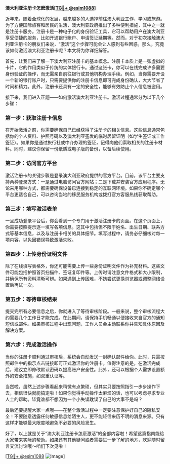 **澳大利亚注册卡怎麽激活[[TG💪+ @esim1088](https://t.me/s/esim1088)]**

近年来，随着全球化的发展，越来越多的人选择前往澳大利亚工作、学习或旅游。为了方便国际旅客和居民的生活，澳大利亚政府推出了多种便利措施，其中之一就是注册卡服务。注册卡是一种电子化的身份验证工具，它可以帮助用户在澳大利亚享受便捷的服务，比如开通银行账户、申请签证延期等。然而，对于初次接触澳大利亚注册卡的朋友们来说，“激活”这个步骤可能会让人感到有些困惑。那么，究竟该如何激活澳大利亚注册卡呢？本文将为你详细解答。

首先，让我们来了解一下澳大利亚注册卡的基本概念。注册卡本质上是一张虚拟的卡片，它的作用类似于传统的实体银行卡。通过这张卡，你可以在线完成许多需要身份验证的操作，而无需亲自前往银行或其他机构办理手续。例如，当你需要开设一个新的银行账户时，只需要提供你的注册卡信息即可完成身份确认，大大节省了时间和精力。此外，注册卡还具有一定的安全性，能够有效防止个人信息被盗用。

接下来，我们进入正题——如何激活澳大利亚注册卡。激活过程通常分为以下几个步骤：

### 第一步：获取注册卡信息

在开始激活之前，你需要确保自己已经获得了注册卡的相关信息。这些信息通常包括你的个人资料、护照号码以及澳大利亚签发的临时居留证明（如学生签证或工作签证）。如果你是通过旅行社或中介办理的签证，记得向他们索取相关的注册卡材料。同时，建议你保留一份纸质或电子版的备份，以备后续使用。

### 第二步：访问官方平台

激活注册卡的关键步骤是登录澳大利亚政府提供的官方平台。目前，该平台主要支持两种登录方式：一是通过电脑访问官方网站；二是下载并安装官方应用程序。无论采用哪种方式，都需要确保设备已连接到稳定的互联网环境。如果你不确定哪个平台更适合自己，可以咨询当地的移民服务机构或拨打官方客服热线获取帮助。

### 第三步：填写激活表单

一旦成功登录平台后，你会看到一个专门用于激活注册卡的页面。在这个页面上，你需要按照提示逐一填写各项信息。这其中包括但不限于姓名、出生日期、联系方式等基本信息，以及与注册卡相关的具体细节。填写过程中，请务必仔细核对每一项内容，以免因错误导致激活失败。

### 第四步：上传身份证明文件

除了在线填写表格外，你还可能需要上传一些身份证明文件作为补充材料。这些文件可能包括护照首页扫描件、签证复印件等。上传时请注意文件格式和大小限制，并确保所有资料清晰可辨。如果遇到上传困难，不妨尝试更换浏览器或调整网络设置后再试一次。

### 第五步：等待审核结果

提交完所有必要信息之后，你就进入了等待审核阶段。一般来说，整个审核流程大约需要几个工作日才能完成。在此期间，请保持手机畅通以便接收来自官方的通知短信或邮件。如果审核过程中出现问题，工作人员会主动联系你并告知具体原因及解决方案。

### 第六步：完成激活操作

当你的注册卡顺利通过审核后，系统会自动发送一封确认邮件给你。此时，只需按照邮件中的指示点击链接即可正式激活你的注册卡。值得注意的是，在激活完成后，建议立即修改默认密码以提高账户安全性。此外，还可以根据个人需求设置额外的安全措施，如双重认证等。

当然啦，虽然上述步骤看起来稍微有点繁琐，但其实只要按照指引一步步操作下去，相信很快就能搞定啦！如果你觉得手动操作太麻烦的话，也可以考虑寻求专业人士的帮助。毕竟谁都不想因为一个小失误耽误了自己的大事不是吗？

最后还要提醒大家一点哦——在整个激活过程中一定要注意保护好自己的隐私安全！不要随意透露任何敏感信息给陌生人，更不能轻信来历不明的消息来源。只有这样才能够最大限度地避免不必要的风险发生。

好了，以上就是关于“澳大利亚注册卡怎麽激活”的全部内容啦！希望这篇指南能给大家带来实际的帮助。如果还有其他疑问或者需要进一步了解的地方，欢迎随时留言交流讨论哦～咱们下次见啦！

[[TG💪+ @esim1088](https://t.me/s/esim1088) ![Image](https://i.postimg.cc/4NQfJmqS/Snipaste-2025-05-13-00-14-12.png)]